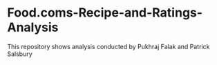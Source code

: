 # Food.coms-Recipe-and-Ratings-Analysis
This repository shows analysis conducted by Pukhraj Falak and Patrick Salsbury
